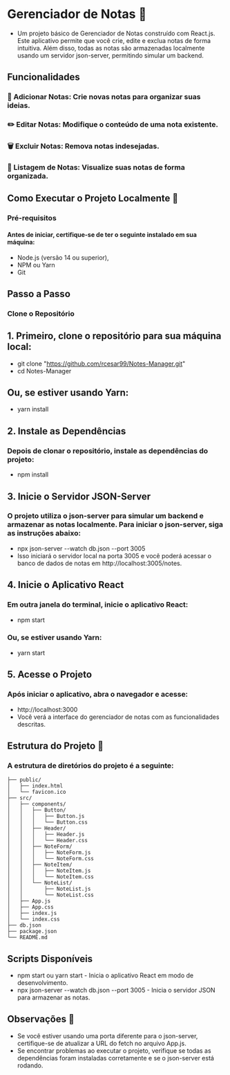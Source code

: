 # Gerenciador de Notas 📝

- Um projeto básico de Gerenciador de Notas construído com React.js. Este aplicativo permite que você crie, edite e exclua notas de forma intuitiva. Além disso, todas as notas são armazenadas localmente usando um servidor json-server, permitindo simular um backend.

## Funcionalidades

### 📝 Adicionar Notas: Crie novas notas para organizar suas ideias.
### ✏️ Editar Notas: Modifique o conteúdo de uma nota existente.
### 🗑️ Excluir Notas: Remova notas indesejadas.
### 📄 Listagem de Notas: Visualize suas notas de forma organizada.

## Como Executar o Projeto Localmente 🚀

### Pré-requisitos
#### Antes de iniciar, certifique-se de ter o seguinte instalado em sua máquina:

- Node.js (versão 14 ou superior),
- NPM ou Yarn
- Git

## Passo a Passo
### Clone o Repositório

## 1. Primeiro, clone o repositório para sua máquina local:

- git clone "https://github.com/rcesar99/Notes-Manager.git"
- cd Notes-Manager
## Ou, se estiver usando Yarn:
- yarn install


## 2. Instale as Dependências

### Depois de clonar o repositório, instale as dependências do projeto:
- npm install

## 3. Inicie o Servidor JSON-Server

### O projeto utiliza o json-server para simular um backend e armazenar as notas localmente. Para iniciar o json-server, siga as instruções abaixo:
- npx json-server --watch db.json --port 3005
- Isso iniciará o servidor local na porta 3005 e você poderá acessar o banco de dados de notas em http://localhost:3005/notes.

## 4. Inicie o Aplicativo React

### Em outra janela do terminal, inicie o aplicativo React:
- npm start
### Ou, se estiver usando Yarn:
- yarn start

## 5. Acesse o Projeto
### Após iniciar o aplicativo, abra o navegador e acesse:
- http://localhost:3000
- Você verá a interface do gerenciador de notas com as funcionalidades descritas.

## Estrutura do Projeto 📂
### A estrutura de diretórios do projeto é a seguinte:
```
├── public/
│   ├── index.html
│   └── favicon.ico
├── src/
│   ├── components/
│   │   ├── Button/
│   │   │   ├── Button.js
│   │   │   └── Button.css
│   │   ├── Header/
│   │   │   ├── Header.js
│   │   │   └── Header.css
│   │   ├── NoteForm/
│   │   │   ├── NoteForm.js
│   │   │   └── NoteForm.css
│   │   ├── NoteItem/
│   │   │   ├── NoteItem.js
│   │   │   └── NoteItem.css
│   │   └── NoteList/
│   │       ├── NoteList.js
│   │       └── NoteList.css
│   ├── App.js
│   ├── App.css
│   ├── index.js
│   └── index.css
├── db.json
├── package.json
└── README.md

```

## Scripts Disponíveis
- npm start ou yarn start - Inicia o aplicativo React em modo de desenvolvimento.
- npx json-server --watch db.json --port 3005 - Inicia o servidor JSON para armazenar as notas.

## Observações 📝
- Se você estiver usando uma porta diferente para o json-server, certifique-se de atualizar a URL do fetch no arquivo App.js.
- Se encontrar problemas ao executar o projeto, verifique se todas as dependências foram instaladas corretamente e se o json-server está rodando.




